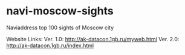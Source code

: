# navi-moscow-sights
Naviaddress top 100 sights of Moscow city

Website Links: 
Ver. 1.0: http://ak-datacon.1gb.ru/myweb.html
Ver. 2.0: http://ak-datacon.1gb.ru/index.html
